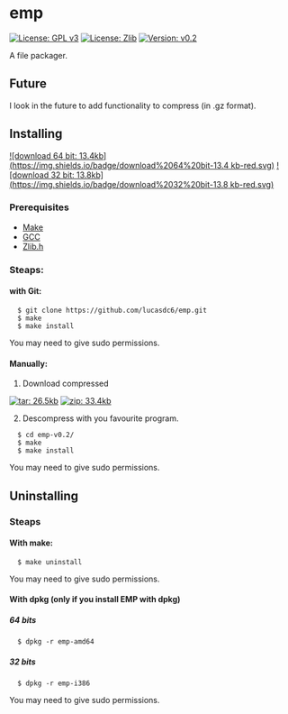 # emp
[![License: GPL v3](https://img.shields.io/badge/License-GPL%20v3-blue.svg)](http://www.gnu.org/licenses/gpl-3.0)
[![License: Zlib](https://img.shields.io/badge/License-Zlib-lightgrey.svg)](https://opensource.org/licenses/Zlib)
[![Version: v0.2](https://img.shields.io/badge/Version-v0.2-blue.svg)](https://github.com/lucasdc6/emp/releases/tag/v0.2)

A file packager.

## Future
I look in the future to add functionality to compress (in .gz format).

## Installing

[![download 64 bit: 13.4kb](https://img.shields.io/badge/download%2064%20bit-13.4 kb-red.svg)](https://github.com/lucasdc6/emp/releases/download/v0.2/emp0.2_amd64.deb)
[![download 32 bit: 13.8kb](https://img.shields.io/badge/download%2032%20bit-13.8 kb-red.svg)](https://github.com/lucasdc6/emp/releases/download/v0.2/emp0.2_i386.deb)

### Prerequisites
- [Make](https://www.gnu.org/software/make/)
- [GCC](https://www.gnu.org/software/gcc/)
- [Zlib.h](http://www.zlib.net/)

### Steaps:

#### with Git:

```
  $ git clone https://github.com/lucasdc6/emp.git
  $ make
  $ make install
```
You may need to give sudo permissions.

#### Manually:

  1. Download compressed

  [![tar: 26.5kb](https://img.shields.io/badge/tar-26.5%20kb-red.svg)](https://github.com/lucasdc6/emp/archive/v0.2.tar.gz)
  [![zip: 33.4kb](https://img.shields.io/badge/zip-33.4%20kb-red.svg)](https://github.com/lucasdc6/emp/archive/v0.2.zip)

  2. Descompress with you favourite program.

```
  $ cd emp-v0.2/
  $ make
  $ make install
```

You may need to give sudo permissions.

## Uninstalling

### Steaps

#### With make:
```
  $ make uninstall
```
You may need to give sudo permissions.

#### With dpkg (only if you install EMP with dpkg)
##### 64 bits
```
  $ dpkg -r emp-amd64
```

##### 32 bits
```
  $ dpkg -r emp-i386
```


You may need to give sudo permissions.
